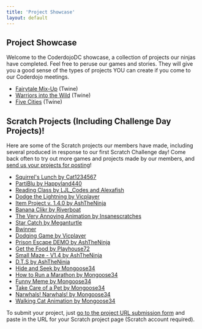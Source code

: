 ```yaml
---
title: 'Project Showcase'
layout: default
---
```


## Project Showcase
    
Welcome to the CoderdojoDC showcase, a collection of projects our ninjas have completed.  Feel free to peruse our games and stories.  They will give you a good sense of the types of projects YOU can create if you come to our Coderdojo meetings.    

* [Fairytale Mix-Up](fairytale-mix-up.html) (Twine)
* [Warriors into the Wild](warriors-into-the-wild.html) (Twine)
* [Five Cities](5-cities.html) (Twine)

## Scratch Projects (Including Challenge Day Projects)!

Here are some of the Scratch projects our members have made, including several produced in response to our first Scratch Challenge day! Come back often to try out more games and projects made by our members, and [send us your projects for posting](https://docs.google.com/forms/d/1odFlpp2I2ji0y8eLarQy45jArXUryda6klWIPzYxUg8)!

* [Squirrel's Lunch by Cat1234567](https://scratch.mit.edu/projects/99776635/)
* [PartiBlu by Happyland440](https://scratch.mit.edu/projects/40742906/)
* [Reading Class by LJL_Codes and Alexafish](https://scratch.mit.edu/projects/110824898/)
* [Dodge the Lightning by Vicplayer](https://scratch.mit.edu/projects/110825340/)
* [Item Project v. 1.4.0 by AshTheNinja](https://scratch.mit.edu/projects/108719157/#player)
* [Banana Clikr by Riverboat](https://scratch.mit.edu/projects/110824738/)
* [The Very Annoying Animation by Insanescratches](https://scratch.mit.edu/projects/110828360/)
* [Star Catch by Meganturtle](https://scratch.mit.edu/projects/110327650/)
* [Bwinner](https://scratch.mit.edu/projects/115024969/)
* [Dodging Game by Vicplayer](https://scratch.mit.edu/projects/115402995/)
* [Prison Escape DEMO by AshTheNinja](https://scratch.mit.edu/projects/116483539)
* [Get the Food by Playhouse72](https://scratch.mit.edu/projects/116483945/)
* [Small Maze - V1.4 by AshTheNinja](https://scratch.mit.edu/projects/131916541/)
* [D.T.S by AshTheNinja](https://scratch.mit.edu/projects/112647819/)
* [Hide and Seek by Mongoose34](https://scratch.mit.edu/projects/134222235/)
* [How to Run a Marathon by Mongoose34](https://scratch.mit.edu/projects/129297509/)
* [Funny Meme by Mongoose34](https://scratch.mit.edu/projects/137342902/)
* [Take Care of a Pet by Mongoose34](https://scratch.mit.edu/projects/137015508/)
* [Narwhals! Narwhals! by Mongoose34](https://scratch.mit.edu/projects/137863295/)
* [Walking Cat Animation by Mongoose34](https://scratch.mit.edu/projects/137904115/)

To submit your project, just [go to the project URL submission form](https://docs.google.com/forms/d/1odFlpp2I2ji0y8eLarQy45jArXUryda6klWIPzYxUg8/edit) and paste in the URL for your Scratch project page (Scratch account required).



